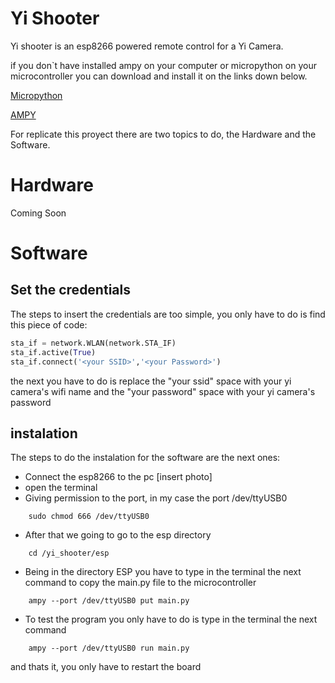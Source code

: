 # Yi Shooter

Yi shooter is an esp8266 powered remote control for a Yi Camera.

if you don`t have installed ampy on your computer or micropython on your microcontroller you can download and install it on the links down below.

[Micropython](https://micropython.org/)

[AMPY](https://github.com/pycampers/ampy)

For replicate this proyect there are two topics to do, the Hardware and the Software.


# Hardware

Coming Soon

# Software

## Set the credentials

The steps to insert the credentials are too simple, you only have to do is find this piece of code:

```python
sta_if = network.WLAN(network.STA_IF)
sta_if.active(True)
sta_if.connect('<your SSID>','<your Password>')
```
the next you have to do is replace the "your ssid" space with your yi camera's wifi name and the "your password" space with your yi camera's password

## instalation
The steps to do the instalation for the software are the next ones:

* Connect the esp8266 to the pc 
    [insert photo]
* open the terminal
* Giving permission to the port, in my case the port /dev/ttyUSB0 
```
    sudo chmod 666 /dev/ttyUSB0
```
* After that we going to go to the esp directory
```
    cd /yi_shooter/esp
```
* Being in the directory ESP you have to type in the terminal the next command to copy the main.py file to the microcontroller
```
    ampy --port /dev/ttyUSB0 put main.py
```
* To test the program you only have to do is type in the terminal the next command
```
    ampy --port /dev/ttyUSB0 run main.py
```
and thats it, you only have to restart the board